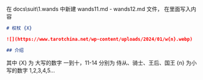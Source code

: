 在 docs\suit\1.wands 中新建 wands11.md - wands12.md 文件， 在里面写入内容
```md
# 权杖 {X}

![](https://www.tarotchina.net/wp-content/uploads/2024/01/w{n}.webp)

## 介绍

```
其中 {X} 为 大写的数字 一到十，11-14 分别为 侍从、骑士、王后、国王
{n} 为小写的数字 1,2,3,4,5...
